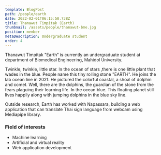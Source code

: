 ```yaml
---
template: BlogPost
path: /people/earth
date: 2022-02-01T06:15:50.738Z
title: Thanawut Timpitak (Earth)
thumbnail: /assets/people/thanawut-bme.jpg
position: member
metaDescription: Undergraduate student
order: 4
---
```


Thanawut Timpitak "Earth" is currently an undergraduate student at department of Biomedical Engineering, Mahidol University.

Twinkle, twinkle, little star. In the ocean of stars ,there is one little plant that wades in the blue. People name this tiny rolling stone "EARTH".
He joins the lab ocean line in 2021. He pictured the colorful coastal, a shoal of dolphin and comet. Well, there are the dolphins,
the guardian of the stone from the fears plaguing their learning life. In the ocean blue. This floating planet still lives happily along
with jumping dolphins in the blue sky line.

Outside research, Earth has worked with Napassara, building a web application that can translate Thai sign language from webcam using Mediapipe library.

### Field of interests

- Machine learning
- Artificial and virtual reality
- Web application development
